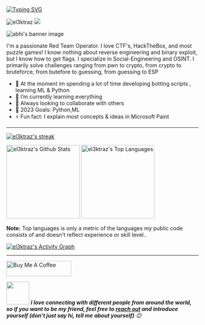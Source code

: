 [![Typing SVG](https://readme-typing-svg.herokuapp.com?multiline=true&width=500&lines=Entry-level+Software+Developer.++++++++++)](https://git.io/typing-svg)

<p> <img src="https://komarev.com/ghpvc/?username=el3ktraz&label=Profile%20views&color=blueviolet&style=flat" alt="el3ktraz" /> <img src="https://shields.io/endpoint?url=https://wakapi.dev/api/compat/shields/v1/el3ktraz/interval:30_days&color=blueviolet&label=Coding%20stats%20(last 30 days)" /> </p>

![abhi's banner image](https://github.com/el3ktraz/el3ktraz/assets/86217941/d88db363-3577-45ca-89ff-ba5ac6eeab5e)

I'm a passionate Red Team Operator. I love CTF's, HackTheBox, and most puzzle games! I know nothing about reverse engineering and binary exploit, but I know how to get flags. I specialize in Social-Engineering and OSINT. I primarily solve challenges ranging from pwn to crypto, from crypto to bruteforce, from butefore to guessing, from guessing to ESP

- 🔭 At the moment im spending a lot of time developing  botting scripts , learning ML & Python
- 🌱 I’m currently learning everything 
- 👯 Always looking to collaborate with others 
- 🥅 2023 Goals: Python,ML 
- ⚡ Fun fact: I explain most concepts & ideas in Microsoft Paint

----

  <!-- GitHub Readme Streak Stats  -->
  <p>
    <a href="https://github.com/DenverCoder1/github-readme-streak-stats">
      <img title="🔥 Get streak stats for your profile at git.io/streak-stats" alt="el3ktraz's streak" src="https://streak-stats.demolab.com?user=el3ktraz&theme=radical&hide_border=true"/>
    </a>
    
  </p>


  <!-- profile stats  -->

  <a><img alt="el3ktraz's Github Stats" src="https://github-readme-stats.vercel.app/api/?username=el3ktraz&show_icons=true&include_all_commits=true&count_private=true&theme=react&hide_border=true&bg_color=1F222E&title_color=F85D7F&icon_color=F8D866" height="192px"/></a>
  <a href="https://github.com/anuraghazra/github-readme-stats"><img alt="el3ktraz's Top Languages" src="https://denvercoder1-github-readme-stats.vercel.app/api/top-langs/?username=el3ktraz&langs_count=8&layout=compact&theme=react&hide_border=true&bg_color=1F222E&title_color=F85D7F&icon_color=F8D866&hide=Jupyter%20Notebook,Roff" height="192px"/></a>
  <br/>

  <b>Note:</b> Top languages is only a metric of the languages my public code consists of and doesn't reflect experience or skill level..
  
  <!-- https://github.com/ashutosh00710/github-readme-activity-graph -->

  <a href="https://github.com/ashutosh00710/github-readme-activity-graph"><img alt="el3ktraz's Activity Graph" src="https://github-readme-activity-graph.vercel.app/graph/?username=el3ktraz&bg_color=1F222E&color=F8D866&line=F85D7F&point=FFFFFF&hide_border=true" /></a>


<!-- ufff -->
----
<p align="center">

 <a href="https://www.buymeacoffee.com/el3ktraz" target="_blank"><img src="https://cdn.buymeacoffee.com/buttons/default-white.png" alt="Buy Me A Coffee" height="40" width="170" ></a>


<img src="https://media.giphy.com/media/LnQjpWaON8nhr21vNW/giphy.gif" width="60"> <em><b>I love connecting with different people from around the world, so if you want to be my friend, feel free to <a href="https://twitter.com/">reach out</a> and introduce yourself (don’t just say hi, tell me about yourself)</b> 😊 </em>

 

</p>
